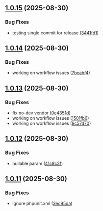 ## [1.0.15](https://github.com/tearoom1/kirby-ftp-backup/compare/v1.0.14...v1.0.15) (2025-08-30)


### Bug Fixes

* testing single commit for release ([3441fd1](https://github.com/tearoom1/kirby-ftp-backup/commit/3441fd1e07613dc1019854d490a105f715327ad1))

## [1.0.14](https://github.com/tearoom1/kirby-ftp-backup/compare/v1.0.13...v1.0.14) (2025-08-30)


### Bug Fixes

* working on workflow issues ([7bcabf4](https://github.com/tearoom1/kirby-ftp-backup/commit/7bcabf45ebc7d65425e9f374b8477c65b616c88f))

## [1.0.13](https://github.com/tearoom1/kirby-ftp-backup/compare/v1.0.12...v1.0.13) (2025-08-30)


### Bug Fixes

* fix no-dev vendor ([0e4351d](https://github.com/tearoom1/kirby-ftp-backup/commit/0e4351d5094cc2267b7ccfb89afca79c73f2163b))
* working on workflow issues ([1501fb6](https://github.com/tearoom1/kirby-ftp-backup/commit/1501fb6b9b9bc3fd1cad2358b80ec31b070c497a))
* working on workflow issues ([9c57d70](https://github.com/tearoom1/kirby-ftp-backup/commit/9c57d700fa9e26942d55251e420a5403d0fbe167))

## [1.0.12](https://github.com/tearoom1/kirby-ftp-backup/compare/v1.0.11...v1.0.12) (2025-08-30)


### Bug Fixes

* nullable param ([41c8c3f](https://github.com/tearoom1/kirby-ftp-backup/commit/41c8c3f54e780c08eb5341f01f0dd3ef76ca2bd0))

## [1.0.11](https://github.com/tearoom1/kirby-ftp-backup/compare/v1.0.10...v1.0.11) (2025-08-30)


### Bug Fixes

* ignore phpunit.xml ([3ec95da](https://github.com/tearoom1/kirby-ftp-backup/commit/3ec95da3fcdb7c2527c6f0077f7868540f40b503))

